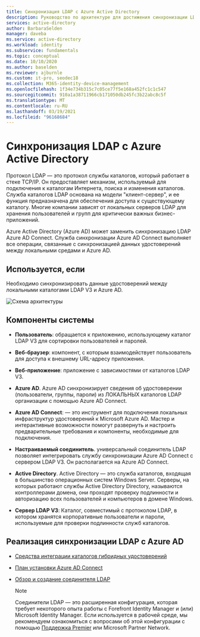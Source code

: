 ```yaml
---
title: Синхронизация LDAP с Azure Active Directory
description: Руководство по архитектуре для достижения синхронизации LDAP с Azure Active Directory.
services: active-directory
author: BarbaraSelden
manager: daveba
ms.service: active-directory
ms.workload: identity
ms.subservice: fundamentals
ms.topic: conceptual
ms.date: 10/10/2020
ms.author: baselden
ms.reviewer: ajburnle
ms.custom: it-pro, seodec18
ms.collection: M365-identity-device-management
ms.openlocfilehash: 1f34e734b315c7c05ce77f5e168a452fc1c1c547
ms.sourcegitcommit: 910a1a38711966cb171050db245fc3b22abc8c5f
ms.translationtype: MT
ms.contentlocale: ru-RU
ms.lasthandoff: 03/19/2021
ms.locfileid: "96168684"
---
```

# <a name="ldap-synchronization-with-azure-active-directory"></a>Синхронизация LDAP с Azure Active Directory

Протокол LDAP — это протокол службы каталогов, который работает в стеке TCP/IP. Он предоставляет механизм, используемый для подключения к каталогам Интернета, поиска и изменения каталогов. Служба каталогов LDAP основана на модели "клиент-сервер", и ее функция предназначена для обеспечения доступа к существующему каталогу. Многие компании зависят от локальных серверов LDAP для хранения пользователей и групп для критически важных бизнес-приложений. 

Azure Active Directory (Azure AD) может заменить синхронизацию LDAP Azure AD Connect. Служба синхронизации Azure AD Connect выполняет все операции, связанные с синхронизацией данных удостоверений между локальными средами и Azure AD. 

## <a name="use-when"></a>Используется, если

Необходимо синхронизировать данные удостоверений между локальными каталогами LDAP V3 и Azure AD. 

![Схема архитектуры](./media/authentication-patterns/ldap-sync.png)

## <a name="components-of-system"></a>Компоненты системы

* **Пользователь**: обращается к приложению, использующему каталог LDAP V3 для сортировки пользователей и паролей.

* **Веб-браузер**: компонент, с которым взаимодействует пользователь для доступа к внешнему URL-адресу приложения.

* **Веб-приложение**: приложение с зависимостями от каталогов LDAP V3.

* **Azure AD**. Azure AD синхронизирует сведения об удостоверении (пользователи, группы, пароли) из ЛОКАЛЬНЫХ каталогов LDAP организации с помощью Azure AD Connect. 

* **Azure AD Connect**: — это инструмент для подключения локальных инфраструктур удостоверений к Microsoft Azure AD. Мастер и интерактивные возможности помогут развернуть и настроить предварительные требования и компоненты, необходимые для подключения. 

* **Настраиваемый соединитель**. универсальный соединитель LDAP позволяет интегрировать службу синхронизации Azure AD Connect с сервером LDAP V3. Он располагается на Azure AD Connect.

* **Active Directory**. Active Directory — это служба каталогов, входящая в большинство операционных систем Windows Server. Серверы, на которых работают службы Active Directory Directory, называются контроллерами домена, они проходят проверку подлинности и авторизацию всех пользователей и компьютеров в домене Windows.

* **Сервер LDAP V3**: Каталог, совместимый с протоколом LDAP, в котором хранятся корпоративные пользователи и пароли, используемые для проверки подлинности служб каталогов.

## <a name="implement-ldap-synchronization-with-azure-ad"></a>Реализация синхронизации LDAP с Azure AD

* [Средства интеграции каталогов гибридных удостоверений](../hybrid/plan-hybrid-identity-design-considerations-tools-comparison.md) 

* [План установки Azure AD Connect](../hybrid/how-to-connect-install-roadmap.md) 

* [Обзор и создание соединителя LDAP](/microsoft-identity-manager/reference/microsoft-identity-manager-2016-connector-genericldap) 

   > [!NOTE]
   > Соединители LDAP — это расширенная конфигурация, которая требует некоторого опыта работы с Forefront Identity Manager и (или) Microsoft Identity Manager. Если используется в рабочей среде, мы рекомендуем ознакомиться с вопросами об этой конфигурации с помощью [Поддержка Premier](https://support.microsoft.com/premier) или Microsoft Partner Network.

